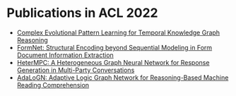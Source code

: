 # Publications in ACL 2022



- [Complex Evolutional Pattern Learning for Temporal Knowledge Graph Reasoning](https://github.com/naganandy/graph-based-deep-learning-literature/blob/master/conference-publications/folders/publications_acl22/cen_acl22/README.md)
- [FormNet: Structural Encoding beyond Sequential Modeling in Form Document Information Extraction](https://github.com/naganandy/graph-based-deep-learning-literature/blob/master/conference-publications/folders/publications_acl22/formnet_acl22/README.md)
- [HeterMPC: A Heterogeneous Graph Neural Network for Response Generation in Multi-Party Conversations](https://github.com/naganandy/graph-based-deep-learning-literature/blob/master/conference-publications/folders/publications_acl22/hetermpc_acl22/README.md)
- [AdaLoGN: Adaptive Logic Graph Network for Reasoning-Based Machine Reading Comprehension](https://github.com/naganandy/graph-based-deep-learning-literature/blob/master/conference-publications/folders/publications_acl22/adalogn_acl22/README.md)
